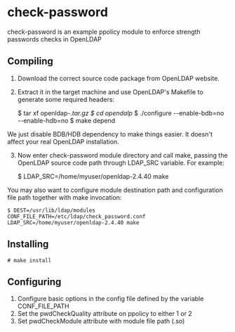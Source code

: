 check-password
==============

check-password is an example ppolicy module to enforce strength passwords checks in OpenLDAP

## Compiling

1. Download the correct source code package from OpenLDAP website.

2. Extract it in the target machine and use OpenLDAP's Makefile to generate
some required headers:

	$ tar xf openldap-*.tar.gz
	$ cd opendalp*
	$ ./configure --enable-bdb=no --enable-hdb=no 
	$ make depend

We just disable BDB/HDB dependency to make things easier. It doesn't
affect your real OpenLDAP installation.

3. Now enter check-password module directory and call make, passing the OpenLDAP source
code path through LDAP_SRC variable. For example:

	$ LDAP_SRC=/home/myuser/openldap-2.4.40 make

You may also want to configure module destination path and configuration file path together
with make invocation:

	$ DEST=/usr/lib/ldap/modules CONF_FILE_PATH=/etc/ldap/check_password.conf LDAP_SRC=/home/myuser/openldap-2.4.40 make

## Installing

	# make install

## Configuring

1. Configure basic options in the config file defined by the variable CONF_FILE_PATH
2. Set the pwdCheckQuality attribute on ppolicy to either 1 or 2
3. Set pwdCheckModule attribute with module file path (.so)
